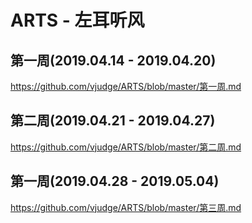 # ARTS - 左耳听风

## 第一周(2019.04.14 - 2019.04.20)
https://github.com/vjudge/ARTS/blob/master/第一周.md

## 第二周(2019.04.21 - 2019.04.27)
https://github.com/vjudge/ARTS/blob/master/第二周.md

## 第一周(2019.04.28 - 2019.05.04)
https://github.com/vjudge/ARTS/blob/master/第三周.md
